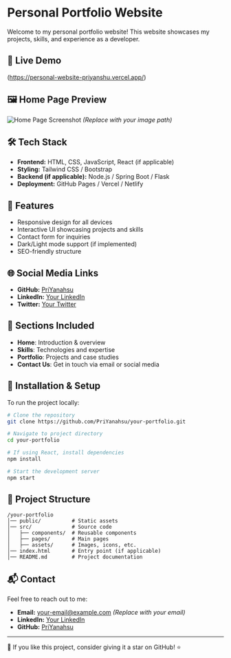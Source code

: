 # Personal Portfolio Website

Welcome to my personal portfolio website! This website showcases my projects, skills, and experience as a developer.

## 🔗 Live Demo
(https://personal-website-priyanshu.vercel.app/)

## 🖼️ Home Page Preview
![Home Page Screenshot](assets/homepage.png) *(Replace with your image path)*

## 🛠️ Tech Stack
- **Frontend:** HTML, CSS, JavaScript, React (if applicable)
- **Styling:** Tailwind CSS / Bootstrap
- **Backend (if applicable):** Node.js / Spring Boot / Flask
- **Deployment:** GitHub Pages / Vercel / Netlify

## 📌 Features
- Responsive design for all devices
- Interactive UI showcasing projects and skills
- Contact form for inquiries
- Dark/Light mode support (if implemented)
- SEO-friendly structure

## 🌐 Social Media Links
- **GitHub:** [PriYanahsu](https://github.com/PriYanahsu)
- **LinkedIn:** [Your LinkedIn](#)
- **Twitter:** [Your Twitter](#)

## 📂 Sections Included
- **Home**: Introduction & overview
- **Skills**: Technologies and expertise
- **Portfolio**: Projects and case studies
- **Contact Us**: Get in touch via email or social media

## 🚀 Installation & Setup
To run the project locally:

```bash
# Clone the repository
git clone https://github.com/PriYanahsu/your-portfolio.git

# Navigate to project directory
cd your-portfolio

# If using React, install dependencies
npm install

# Start the development server
npm start
```

## 📂 Project Structure
```
/your-portfolio
│── public/          # Static assets
│── src/             # Source code
│   ├── components/  # Reusable components
│   ├── pages/       # Main pages
│   ├── assets/      # Images, icons, etc.
│── index.html       # Entry point (if applicable)
│── README.md        # Project documentation
```

## 📬 Contact
Feel free to reach out to me:
- **Email:** your-email@example.com *(Replace with your email)*
- **LinkedIn:** [Your LinkedIn](#)
- **GitHub:** [PriYanahsu](https://github.com/PriYanahsu)

---
🌟 If you like this project, consider giving it a star on GitHub! ⭐
